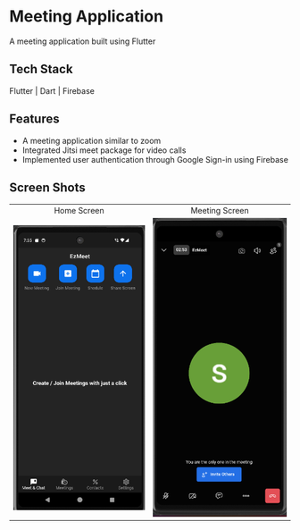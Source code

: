 # Meeting Application

A meeting application built using Flutter

## Tech Stack

Flutter | Dart | Firebase

## Features

- A meeting application similar to zoom
- Integrated Jitsi meet package for video calls
- Implemented user authentication through Google Sign-in using Firebase

## Screen Shots

<table>
   <tr>
    <td align="center">Home Screen</td>
    <td align="center">Meeting Screen</td>
  </tr>
  <tr>
    <td align="center"><img src="screenShots/homeScreen.png" alt="Screenshot 1" /></td>
    <td align="center"><img src="screenShots/meetingScreen.png" alt="Screenshot 2" /></td>
  </tr>
</table>
